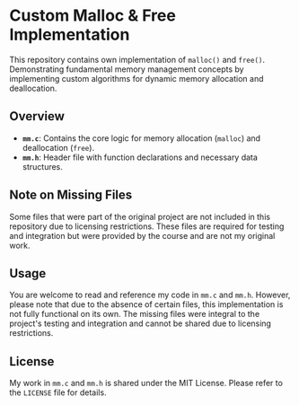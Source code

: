 
# Custom Malloc & Free Implementation

This repository contains own implementation of `malloc()` and `free()`. Demonstrating fundamental memory management concepts by implementing custom algorithms for dynamic memory allocation and deallocation.

## Overview

- **`mm.c`**: Contains the core logic for memory allocation (`malloc`) and deallocation (`free`).
- **`mm.h`**: Header file with function declarations and necessary data structures.

## Note on Missing Files

Some files that were part of the original project are not included in this repository due to licensing restrictions. These files are required for testing and integration but were provided by the course and are not my original work.

## Usage

You are welcome to read and reference my code in `mm.c` and `mm.h`. However, please note that due to the absence of certain files, this implementation is not fully functional on its own. The missing files were integral to the project's testing and integration and cannot be shared due to licensing restrictions.

## License

My work in `mm.c` and `mm.h` is shared under the MIT License. Please refer to the `LICENSE` file for details.
